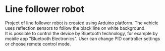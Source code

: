 # Line follower robot

Project of line follower robot is created using Arduino platform. The vehicle uses reflection sensors to  follow the black line on white background.  
It is possible to control the device by Bluetooth technology, for example by mobile app "Bluetooth Electronics". User can change PID controller settings or choose remote control mode.  
